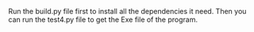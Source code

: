 Run the build.py file first to install all the dependencies it need. 
Then you can run the test4.py file to get the Exe file of the program.
